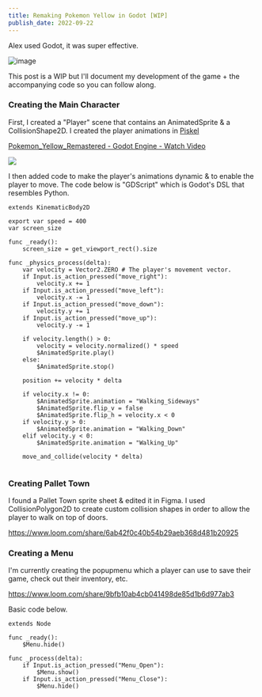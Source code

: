 ```yaml
---
title: Remaking Pokemon Yellow in Godot [WIP]
publish_date: 2022-09-22
---
```


Alex used Godot, it was super effective.

![image](https://user-images.githubusercontent.com/44316926/191697516-737d9f3d-79cc-402b-bb14-6046ea4c4528.png)

This post is a WIP but I'll document my development of the game + the accompanying code so you can follow along.

### Creating the Main Character

First, I created a "Player" scene that contains an AnimatedSprite & a CollisionShape2D. I created the player animations in [Piskel](piskelapp.com)

<a href="https://www.loom.com/share/7ef3a576c5744129862a77acf13c3183">
    <p>Pokemon_Yellow_Remastered - Godot Engine - Watch Video</p>
    <img style="max-width:300px;" src="https://cdn.loom.com/sessions/thumbnails/7ef3a576c5744129862a77acf13c3183-with-play.gif">
</a>

I then added code to make the player's animations dynamic & to enable the player to move. The code below is "GDScript" which is Godot's DSL that resembles Python. 

```
extends KinematicBody2D

export var speed = 400
var screen_size

func _ready():
	screen_size = get_viewport_rect().size
		
func _physics_process(delta):
	var velocity = Vector2.ZERO # The player's movement vector.
	if Input.is_action_pressed("move_right"):
		velocity.x += 1
	if Input.is_action_pressed("move_left"):
		velocity.x -= 1
	if Input.is_action_pressed("move_down"):
		velocity.y += 1
	if Input.is_action_pressed("move_up"):
		velocity.y -= 1		

	if velocity.length() > 0:
		velocity = velocity.normalized() * speed
		$AnimatedSprite.play()
	else:
		$AnimatedSprite.stop()
		
	position += velocity * delta

	if velocity.x != 0:
		$AnimatedSprite.animation = "Walking_Sideways"
		$AnimatedSprite.flip_v = false
		$AnimatedSprite.flip_h = velocity.x < 0
	if velocity.y > 0:
		$AnimatedSprite.animation = "Walking_Down"
	elif velocity.y < 0:
		$AnimatedSprite.animation = "Walking_Up"

	move_and_collide(velocity * delta)
  
```
### Creating Pallet Town

I found a Pallet Town sprite sheet & edited it in Figma. I used CollisionPolygon2D to create custom collision shapes in order to allow the player to walk on top of doors.

https://www.loom.com/share/6ab42f0c40b54b29aeb368d481b20925

### Creating a Menu

I'm currently creating the popupmenu which a player can use to save their game, check out their inventory, etc. 

https://www.loom.com/share/9bfb10ab4cb041498de85d1b6d977ab3

Basic code below. 

```
extends Node

func _ready():
	$Menu.hide()
	
func _process(delta):
	if Input.is_action_pressed("Menu_Open"):
		$Menu.show()
	if Input.is_action_pressed("Menu_Close"):
		$Menu.hide()
```
